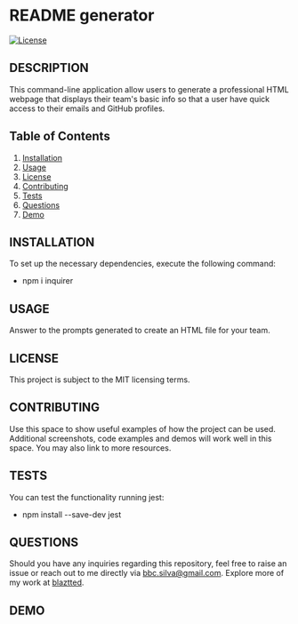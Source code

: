# README generator

[![License](https://img.shields.io/badge/License-MIT-brightgreen.svg)](LICENSE)

## DESCRIPTION

This command-line application allow users to generate a professional HTML webpage that displays their team's basic info so that a user have quick access to their emails and GitHub profiles.

## Table of Contents

1. [Installation](#installation)
2. [Usage](#usage)
3. [License](#license)
4. [Contributing](#contributing)
5. [Tests](#tests)
6. [Questions](#questions)
7. [Demo](#demo)

## INSTALLATION

To set up the necessary dependencies, execute the following command:

- npm i inquirer

## USAGE

Answer to the prompts generated to create an HTML file for your team.

## LICENSE

This project is subject to the MIT licensing terms.

## CONTRIBUTING

Use this space to show useful examples of how the project can be used. Additional screenshots, code examples and demos will work well in this space. You may also link to more resources.

## TESTS

You can test the functionality running jest:

- npm install --save-dev jest

## QUESTIONS

Should you have any inquiries regarding this repository, feel free to raise an issue or reach out to me directly via [bbc.silva@gmail.com](mailto:bbc.silva@gmail.com).
Explore more of my work at [blaztted](https://www.github.com/blaztted).

## DEMO
